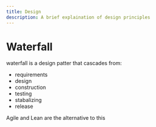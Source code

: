 ```yaml
---
title: Design
description: A brief explaination of design principles
---
```


# Waterfall

waterfall is a design patter that cascades from:
+ requirements
+ design
+ construction
+ testing
+ stabalizing
+ release

Agile and Lean are the alternative to this